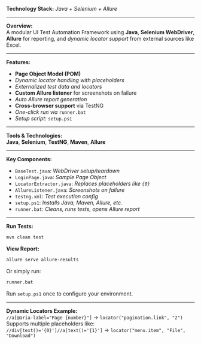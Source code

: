 **Technology Stack:** *Java + Selenium + Allure*

---

**Overview:**  
A modular UI Test Automation Framework using **Java**, **Selenium WebDriver**, **Allure** for reporting, and *dynamic locator support* from external sources like Excel.

---

**Features:**  
- **Page Object Model (POM)**  
- *Dynamic locator handling with placeholders*  
- *Externalized test data and locators*  
- **Custom Allure listener** for screenshots on failure  
- *Auto Allure report generation*  
- **Cross-browser support** via TestNG  
- *One-click run via* `runner.bat`  
- *Setup script:* `setup.ps1`

---

**Tools & Technologies:**  
**Java**, **Selenium**, **TestNG**, **Maven**, **Allure**

---

**Key Components:**  
- `BaseTest.java`: *WebDriver setup/teardown*  
- `LoginPage.java`: *Sample Page Object*  
- `LocatorExtractor.java`: *Replaces placeholders like `{0}`*  
- `AllureListener.java`: *Screenshots on failure*  
- `testng.xml`: *Test execution config*  
- `setup.ps1`: *Installs Java, Maven, Allure, etc.*  
- `runner.bat`: *Cleans, runs tests, opens Allure report*

---

**Run Tests:**  
```bash
mvn clean test
```

**View Report:**  
```bash
allure serve allure-results
```

Or simply run:  
```bash
runner.bat
```

Run `setup.ps1` once to configure your environment.

---

**Dynamic Locators Example:**  
`//a[@aria-label="Page {number}"]` → `locator("pagination.link", "2")`  
Supports multiple placeholders like:  
`//div[text()='{0}']//a[text()='{1}']` → `locator("menu.item", "File", "Download")`
